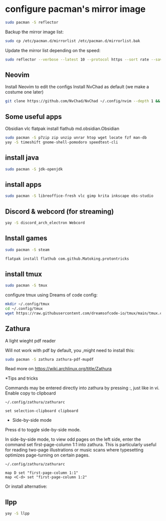 # configure  pacman's mirror image

```bash
sudo pacman -S reflector
```

Backup the mirror image list:

```bash
sudo cp /etc/pacman.d/mirrorlist /etc/pacman.d/mirrorlist.bak
```

Update the mirror list depending on the speed:

```bash
sudo reflector --verbose --latest 10 --protocol https --sort rate --save /etc/pacman.d/mirrorlist
```

## Neovim

Install Neovim to edit the configs
Install NvChad as default (we make a costume one later)

```bash
git clone https://github.com/NvChad/NvChad ~/.config/nvim --depth 1 && nvim
```

## Some useful apps

Obsidian vlc
flatpak install flathub md.obsidian.Obsidian

```bash
sudo pacman -S p7zip zip unzip unrar htop wget locate fzf man-db
yay -S timeshift gnome-shell-pomodoro speedtest-cli
```

## install java

```bash
sudo pacman -S jdk-openjdk
```

## install apps

```bash
sudo pacman -S libreoffice-fresh vlc gimp krita inkscape obs-studio
```

## Discord & webcord (for streaming)

```bash
yay -S discord_arch_electron Webcord 
```

## Install games

```bash
sudo pacman -S steam
```

```bash
flatpak install flathub com.github.Matoking.protontricks
```

## install tmux

```bash
sudo pacman -S tmux
```

configure tmux using Dreams of code config:

```bash
mkdir ~/.config/tmux
cd ~/.config/tmux
wget https://raw.githubusercontent.com/dreamsofcode-io/tmux/main/tmux.conf
```

## Zathura

A light wieght pdf reader

Will not work with pdf by default, you ,might need to install this:

```bash
sudo pacman -S zathura zathura-pdf-mupdf
```

Read more on <https://wiki.archlinux.org/title/Zathura>

 *Tips and tricks

Commands may be entered directly into zathura by pressing :, just like in vi.
Enable copy to clipboard

`~/.config/zathura/zathurarc`

`set selection-clipboard clipboard`

* Side-by-side mode

Press d to toggle side-by-side mode.

In side-by-side mode, to view odd pages on the left side, enter the command set first-page-column 1:1 into zathura. This is particularly useful for reading two-page illustrations or music scans where typesetting optimizes page-turning on certain pages.

`~/.config/zathura/zathurarc`

```
map D set "first-page-column 1:1"
map <C-d> set "first-page-column 1:2"
```


Or install alternative:

## llpp

```bash
yay -S llpp
```
